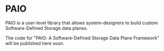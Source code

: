 # PAIO

PAIO is a user-level library that allows system-designers to build custom Software-Defined Storage data planes. 

The code for "PAIO: A Software-Defined Storage Data Plane Framework" will be published here soon.
